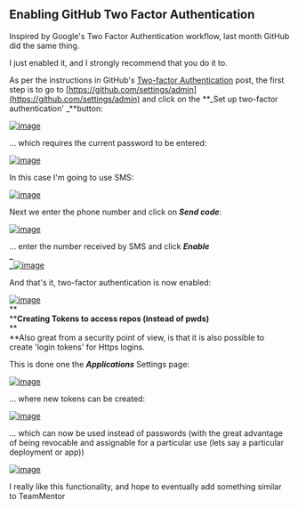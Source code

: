 ##  Enabling GitHub Two Factor Authentication 

Inspired by Google's Two Factor Authentication workflow, last month GitHub did the same thing.

I just enabled it, and I strongly recommend that you do it to.

As per the instructions in GitHub's [Two-factor Authentication](https://github.com/blog/1614-two-factor-authentication) post, the first step is to go to [https://github.com/settings/admin](https://github.com/settings/admin) and click on the **_Set up two-factor authentication' _**button:  
  
[![image](images/image_thumb1.png)](http://lh6.ggpht.com/-L8z4HfgUuwA/Uk0yE1VpzKI/AAAAAAAAQ18/IHMnPMw0SiE/s1600-h/image%25255B2%25255D.png)

... which requires the current password to be entered:

[![image](images/image_thumb_25255B1_25255D1.png)](http://lh3.ggpht.com/-ODDuDW6PJYQ/Uk0yG8bawWI/AAAAAAAAQ2M/IRjDeg3qj3M/s1600-h/image%25255B5%25255D.png)

In this case I'm going to use SMS:

[![image](images/image_thumb_25255B2_25255D1.png)](http://lh4.ggpht.com/-AGCmnmB1uTY/Uk0yIFnSEfI/AAAAAAAAQ2c/7K9npsyyXLQ/s1600-h/image%25255B8%25255D.png)

Next we enter the phone number and click on **_Send code_**:

[![image](images/image_thumb_25255B3_25255D1.png)](http://lh6.ggpht.com/-yc9ydnA5iBY/Uk0yJkB2bCI/AAAAAAAAQ2s/nHyorh_3ZhY/s1600-h/image%25255B11%25255D.png)

... enter the number received by SMS and click **_Enable_**  
**_  
_**[![image](images/image_thumb_25255B4_25255D1.png)](http://lh3.ggpht.com/-or_ltMYDofg/Uk0yKx66RWI/AAAAAAAAQ28/ahRoCJML4AE/s1600-h/image%25255B14%25255D.png)

And that's it, two-factor authentication is now enabled:

[![image](images/image_thumb_25255B5_25255D1.png)](http://lh3.ggpht.com/-rgQBEk36tCY/Uk0yLx3O6DI/AAAAAAAAQ3M/jyk0MNUlC3I/s1600-h/image%25255B17%25255D.png)  
**  
****Creating Tokens to access repos (instead of pwds)**  
**  
**Also great from a security point of view, is that it is also possible to create 'login tokens' for Https logins.

This is done one the **_Applications_** Settings page:

[![image](images/image_thumb_25255B7_25255D1.png)](http://lh4.ggpht.com/-g9VYl7Dw2Yw/Uk0yNaKJLnI/AAAAAAAAQ3c/g6DS_7WMpzg/s1600-h/image%25255B23%25255D.png)

... where new tokens can be created:

[![image](images/image_thumb_25255B8_25255D1.png)](http://lh3.ggpht.com/-OXdZTEjnOAY/Uk0yOxc6RkI/AAAAAAAAQ3s/RBVKjLJ6zo8/s1600-h/image%25255B26%25255D.png)

... which can now be used instead of passwords (with the great advantage of being revocable and assignable for a particular use (lets say a particular deployment or app))

[![image](images/image_thumb_25255B9_25255D1.png)](http://lh4.ggpht.com/-sS9dnyu-2vw/Uk0yQuPAICI/AAAAAAAAQ38/L2E7NXJ8KaI/s1600-h/image%25255B29%25255D.png)

I really like this functionality, and hope to eventually add something similar to TeamMentor 
